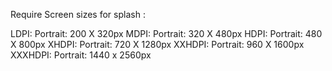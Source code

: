 

Require Screen sizes for splash :

LDPI: Portrait: 200 X 320px
MDPI: Portrait: 320 X 480px
HDPI: Portrait: 480 X 800px
XHDPI: Portrait: 720 X 1280px
XXHDPI: Portrait: 960 X 1600px
XXXHDPI: Portrait: 1440 x 2560px
